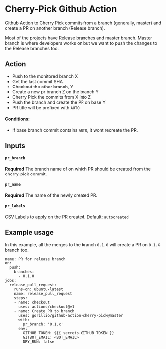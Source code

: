 # Cherry-Pick Github Action

Github Action to Cherry Pick commits from a branch (generally, master) and create a PR
on another branch (Release branch).

Most of the projects have Release branches and master branch. Master branch is where
developers works on but we want to push the changes to the Release branches too.

## Action

- Push to the monitored branch X
- Get the last commit SHA
- Checkout the other branch, Y
- Create a new pr branch Z on the branch Y
- Cherry Pick the commits from X into Z
- Push the branch and create the PR on base Y
- PR title will be prefixed with `AUTO`

#### Conditions:

- If base branch commit contains `AUTO`, it wont recreate the PR.

## Inputs

#### `pr_branch`

**Required** The branch name of on which PR should be created from the cherry-pick commit.

#### `pr_name`

**Required** The name of the newly created PR.

#### `pr_labels`

CSV Labels to apply on the PR created. Default: `autocreated`

## Example usage

In this example, all the merges to the branch `0.1.0` will create a PR on `0.1.X` branch too.

```
name: PR for release branch
on:
  push:
    branches:
      - 0.1.0
jobs:
  release_pull_request:
    runs-on: ubuntu-latest
    name: release_pull_request
    steps:
    - name: checkout
      uses: actions/checkout@v1
    - name: Create PR to branch
      uses: gorillio/github-action-cherry-pick@master
      with:
        pr_branch: '0.1.x'
      env:
        GITHUB_TOKEN: ${{ secrets.GITHUB_TOKEN }}
        GITBOT_EMAIL: <BOT_EMAIL>
        DRY_RUN: false
```
